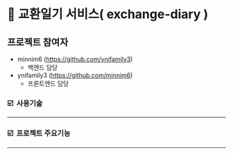 # 📖 교환일기 서비스( exchange-diary )

## 프로젝트 참여자

- minnim6 (https://github.com/ynifamily3)
    - 백엔드 담당
- ynifamily3 (https://github.com/minnim6)
    - 프론트엔드 담당

### ☑️   **사용기술**

---

### ☑️   프로젝트 주요기능

---
